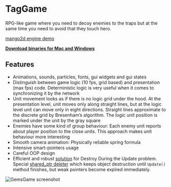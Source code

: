 # TagGame

RPG-like game where you need to decoy enemies to the traps but at the same time 
you need to avoid that they touch hero.

[mango2d engine demo](https://github.com/black-square/mango2d)

**[Download binaries for Mac and Windows](https://github.com/black-square/TagGame/releases)**

## Features
- Animations, sounds, particles, fonts, gui widgets and gui states
-	Distinguish between game logic (10 fps, grid based) and presentation (max fps) code. Deterministic 
  logic is very useful when it comes to synchronizing it by the network
-	Unit movement looks as if there is no logic grid under the hood. At the presentation level, unit moves 
  only along straight lines, but at the logic level unit can move only in eight directions. Straight lines 
  approximate to the discrete grid by Bresenham’s algorithm. The logic unit position is marked under 
  the unit by the gray square
-	Enemies have some kind of group behaviour: Each enemy unit reports about player position to the close units. 
  This approach makes unit behaviour more interesting
-	Smooth camera animation: Physically reliable spring formula
-	Intensive smart-pointers usage
-	Careful OOP design
-	Efficient and robust [solution](https://github.com/black-square/mango2d/blob/master/Logic/GameFieldBase.hpp) 
  for Destroy During the Update problem. Special [shared_ptr deleter](https://github.com/black-square/mango2d/blob/master/Logic/DefferedSharedPtrDeleter.hpp) 
  which keeps object destruction until `Update()` method finishes, but weak pointers become expired immediately.
 
![GemsGame screenshot](https://raw.github.com/wiki/black-square/mango2d/img/TagGame.png)

